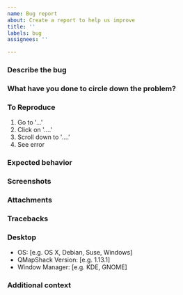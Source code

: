 ```yaml
---
name: Bug report
about: Create a report to help us improve
title: ''
labels: bug
assignees: ''

---
```

<!---Important Notice

This is a  pre-formatted template:

- Lines starting with ### are section headers. Do not delete any of the sections.

- Lines starting with the label  [comment]: are instructions on how to fill in the section and will not be shown in your request. Just read what is required and add your answer below.

Choose a good title: The title will be listed in the changelog when the issue is fixed. Do you think someone else would understand what's fixed or done from your title? Does it really name the real topic of the issue?

Bug reports that are not properly filed might be closed without further notice.
-->

### Describe the bug
[comment]: # (A clear and concise description of what the bug is)



### What have you done to circle down the problem?
[comment]: # (Did you compare to previous versions? What versions? Did you check if others have the same problem?)



### To Reproduce
[comment]: # (List the steps to reproduce the behavior)

1. Go to '...'
2. Click on '....'
3. Scroll down to '....'
4. See error


### Expected behavior
[comment]: # (A clear and concise description of what you expected to happen)



### Screenshots
[comment]: # (If applicable, add screenshots to help explain your problem)



### Attachments
[comment]: # (Can you provide an example file to trigger the problem?)



### Tracebacks
[comment]: # (Add your backtrace below if you have one. If QMapshack crashes the fastest way to get help is a backtrace.
For Linux see: https://github.com/Maproom/qmapshack/wiki/TroubleShooting#create-a-backtrace-of-a-crash-on-linux.
For Windows it would need a debug build and running QMapshack in Visual Studio.)



### Desktop
[comment]: # (please complete the following information)

 - OS: [e.g. OS X, Debian, Suse, Windows]
 - QMapShack Version:   [e.g. 1.13.1]
 - Window Manager:  [e.g. KDE, GNOME]


### Additional context
[comment]: # (Add any other context about the problem here)

